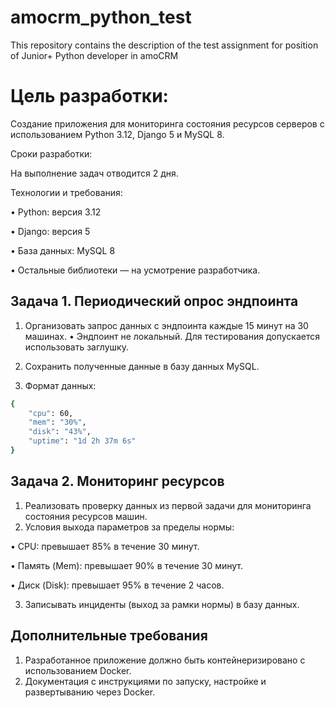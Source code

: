 # amocrm_python_test
This repository contains the description of the test assignment for position of Junior+ Python developer in amoCRM

# Цель разработки:

Создание приложения для мониторинга состояния ресурсов серверов с использованием Python 3.12, Django 5 и MySQL 8.

Сроки разработки:

На выполнение задач отводится 2 дня.

Технологии и требования:

•    Python: версия 3.12

•    Django: версия 5

•    База данных: MySQL 8

•    Остальные библиотеки — на усмотрение разработчика.

## Задача 1. Периодический опрос эндпоинта

1. Организовать запрос данных с эндпоинта каждые 15 минут на 30 машинах.
•    Эндпоинт не локальный. Для тестирования допускается использовать заглушку.

2. Сохранить полученные данные в базу данных MySQL.
3. Формат данных:

```bash
{
    "cpu": 60,
    "mem": "30%",
    "disk": "43%",
    "uptime": "1d 2h 37m 6s"
}
```

## Задача 2. Мониторинг ресурсов

1. Реализовать проверку данных из первой задачи для мониторинга состояния ресурсов машин.
2. Условия выхода параметров за пределы нормы:

•    CPU: превышает 85% в течение 30 минут.

•    Память (Mem): превышает 90% в течение 30 минут.

•    Диск (Disk): превышает 95% в течение 2 часов.

3. Записывать инциденты (выход за рамки нормы) в базу данных.

## Дополнительные требования

1. Разработанное приложение должно быть контейнеризировано с использованием Docker.
2. Документация с инструкциями по запуску, настройке и развертыванию через Docker.
